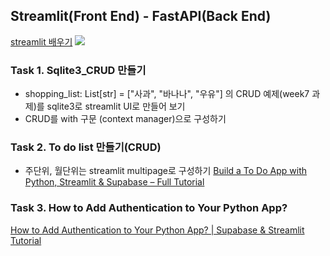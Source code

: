 ## Streamlit(Front End) - FastAPI(Back End)
[streamlit 배우기](https://streamlit.io/#install)
<img src ="https://miro.medium.com/v2/resize:fit:4800/format:webp/1*RYeoECM1Xrx8eMU1M7_DGw.png">

### Task 1. Sqlite3_CRUD 만들기
- shopping_list: List[str] = ["사과", "바나나", "우유"] 의 CRUD 예제(week7 과제)를 sqlite3로 streamlit UI로 만들어 보기
- CRUD를 with 구문 (context manager)으로 구성하기 

### Task 2. To do list 만들기(CRUD)
- 주단위, 월단위는 streamlit multipage로 구성하기
[Build a To Do App with Python, Streamlit & Supabase – Full Tutorial](https://www.youtube.com/watch?v=ip87CHxtoJY)

### Task 3. How to Add Authentication to Your Python App?
[How to Add Authentication to Your Python App? | Supabase & Streamlit Tutorial](https://www.youtube.com/watch?v=OJIR1pA7Ceo)
